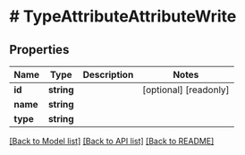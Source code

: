 # # TypeAttributeAttributeWrite

## Properties

Name | Type | Description | Notes
------------ | ------------- | ------------- | -------------
**id** | **string** |  | [optional] [readonly]
**name** | **string** |  |
**type** | **string** |  |

[[Back to Model list]](../../README.md#models) [[Back to API list]](../../README.md#endpoints) [[Back to README]](../../README.md)
